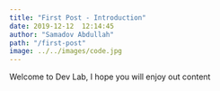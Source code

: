 ```yaml
---
title: "First Post - Introduction"
date: 2019-12-12  12:14:45
author: "Samadov Abdullah"
path: "/first-post"
image: ../../images/code.jpg
---
```


Welcome to Dev Lab, I hope you will enjoy out content
